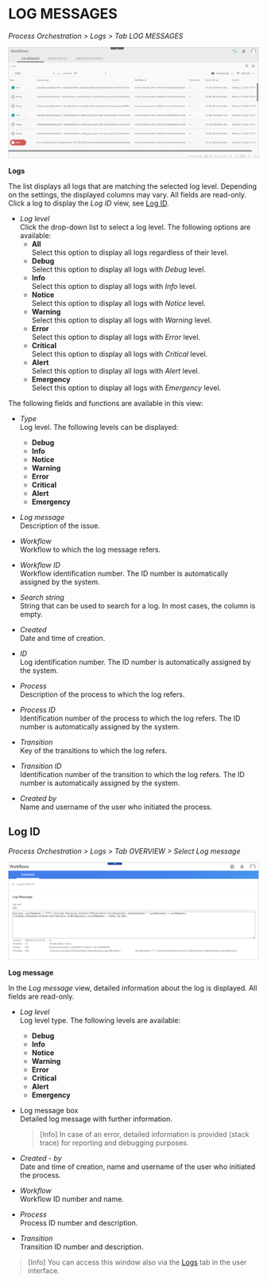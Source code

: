 # LOG MESSAGES

*Process Orchestration > Logs > Tab LOG MESSAGES*

![Logs](../../Assets/Screenshots/ActindoWorkFlow/Logs/Logs.png "[Logs]")

**Logs**

The list displays all logs that are matching the selected log level. Depending on the settings, the displayed columns may vary. All fields are read-only. Click a log to display the *Log ID* view, see [Log ID](#Log-ID).

- *Log level*     
    Click the drop-down list to select a log level. The following options are available:  
    - **All**   
        Select this option to display all logs regardless of their level.
    - **Debug**   
        Select this option to display all logs with *Debug* level.
    - **Info**   
        Select this option to display all logs with *Info* level.
    - **Notice**   
        Select this option to display all logs with *Notice* level.
    - **Warning**   
        Select this option to display all logs with *Warning* level.
    - **Error**   
        Select this option to display all logs with *Error* level.
    - **Critical**   
        Select this option to display all logs with *Critical* level.
    - **Alert**   
        Select this option to display all logs with *Alert* level.
    - **Emergency**   
        Select this option to display all logs with *Emergency* level.

The following fields and functions are available in this view:

- *Type*  
    Log level. The following levels can be displayed:
    - **Debug**
    - **Info**
    - **Notice**
    - **Warning**
    - **Error**
    - **Critical**
    - **Alert**
    - **Emergency**

- *Log message*   
    Description of the issue.

- *Workflow*   
    Workflow to which the log message refers.

- *Workflow ID*       
    Workflow identification number. The ID number is automatically assigned by the system.

- *Search string*   
    String that can be used to search for a log. In most cases, the column is empty.
   
- *Created*   
    Date and time of creation.

- *ID*   
    Log identification number. The ID number is automatically assigned by the system.

- *Process*  
    Description of the process to which the log refers.

- *Process ID*  
    Identification number of the process to which the log refers. The ID number is automatically assigned by the system.

- *Transition*  
    Key of the transitions to which the log refers.

- *Transition ID*  
    Identification number of the transition to which the log refers. The ID number is automatically assigned by the system.

- *Created by*  
    Name and username of the user who initiated the process.



## Log ID

*Process Orchestration > Logs > Tab OVERVIEW > Select Log message*

![Log ID](../../Assets/Screenshots/ActindoWorkFlow/Processes/LogID.png "[Log ID]")


**Log message**  

In the *Log message* view, detailed information about the log is displayed. All fields are read-only.

- *Log level*    
    Log level type. The following levels are available:
    - **Debug**
    - **Info**
    - **Notice**
    - **Warning**
    - **Error**
    - **Critical**
    - **Alert**
    - **Emergency**

- Log message box   
    Detailed log message with further information.

    > [Info] In case of an error, detailed information is provided (stack trace) for reporting and debugging purposes.

- *Created - by*    
    Date and time of creation, name and username of the user who initiated the process.

- *Workflow*    
    Workflow ID number and name.

- *Process*    
    Process ID number and description.

- *Transition*     
    Transition ID number and description.

> [Info] You can access this window also via the [Logs](./03a_Processes.md#log-id) tab in the user interface.




